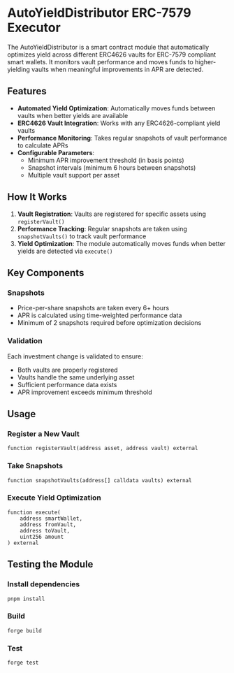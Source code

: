 # AutoYieldDistributor ERC-7579 Executor

The AutoYieldDistributor is a smart contract module that automatically optimizes yield across different ERC4626 vaults for ERC-7579 compliant smart wallets. It monitors vault performance and moves funds to higher-yielding vaults when meaningful improvements in APR are detected.

## Features

- **Automated Yield Optimization**: Automatically moves funds between vaults when better yields are available
- **ERC4626 Vault Integration**: Works with any ERC4626-compliant yield vaults
- **Performance Monitoring**: Takes regular snapshots of vault performance to calculate APRs
- **Configurable Parameters**:
  - Minimum APR improvement threshold (in basis points)
  - Snapshot intervals (minimum 6 hours between snapshots)
  - Multiple vault support per asset

## How It Works

1. **Vault Registration**: Vaults are registered for specific assets using `registerVault()`
2. **Performance Tracking**: Regular snapshots are taken using `snapshotVaults()` to track vault performance
3. **Yield Optimization**: The module automatically moves funds when better yields are detected via `execute()`

## Key Components

### Snapshots
- Price-per-share snapshots are taken every 6+ hours
- APR is calculated using time-weighted performance data
- Minimum of 2 snapshots required before optimization decisions

### Validation
Each investment change is validated to ensure:
- Both vaults are properly registered
- Vaults handle the same underlying asset
- Sufficient performance data exists
- APR improvement exceeds minimum threshold

## Usage

### Register a New Vault
```solidity
function registerVault(address asset, address vault) external
```

### Take Snapshots
```solidity
function snapshotVaults(address[] calldata vaults) external
```

### Execute Yield Optimization
```solidity
function execute(
    address smartWallet,
    address fromVault,
    address toVault,
    uint256 amount
) external
```

## Testing the Module

### Install dependencies
```shell
pnpm install
```

### Build
```shell
forge build
```

### Test
```shell
forge test
```